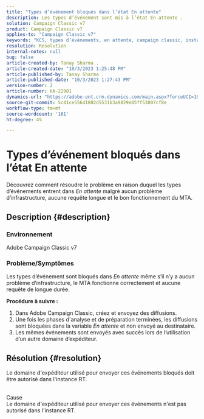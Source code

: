 ```yaml
---
title: "Types d’événement bloqués dans l’état En attente"
description: Les types d’événement sont mis à l’état En attente .
solution: Campaign Classic v7
product: Campaign Classic v7
applies-to: "Campaign Classic v7"
keywords: "KCS, types d’événements, en attente, campaign classic, instance RT, bloquée, statut"
resolution: Resolution
internal-notes: null
bug: false
article-created-by: Tanay Sharma .
article-created-date: "10/3/2023 1:25:48 PM"
article-published-by: Tanay Sharma .
article-published-date: "10/3/2023 1:27:43 PM"
version-number: 2
article-number: KA-22901
dynamics-url: "https://adobe-ent.crm.dynamics.com/main.aspx?forceUCI=1&pagetype=entityrecord&etn=knowledgearticle&id=27004d5b-f061-ee11-be6e-6045bd006793"
source-git-commit: 5c41ce55641802d5531b3a9829e45ff53807cf8e
workflow-type: tm+mt
source-wordcount: '161'
ht-degree: 4%

---
```


# Types d’événement bloqués dans l’état En attente


Découvrez comment résoudre le problème en raison duquel les types d’événements entrent dans *En attente* malgré aucun problème d’infrastructure, aucune requête longue et le bon fonctionnement du MTA.

## Description {#description}


### Environnement

Adobe Campaign Classic v7



### Problème/Symptômes

Les types d’événement sont bloqués dans *En attente* même s’il n’y a aucun problème d’infrastructure, le MTA fonctionne correctement et aucune requête de longue durée.

<b>Procédure à suivre :</b>

1. Dans Adobe Campaign Classic, créez et envoyez des diffusions.
2. Une fois les phases d&#39;analyse et de préparation terminées, les diffusions sont bloquées dans la variable *En attente* et non envoyé au destinataire.
3. Les mêmes événements sont envoyés avec succès lors de l’utilisation d’un autre domaine d’expéditeur.



## Résolution {#resolution}


Le domaine d&#39;expéditeur utilisé pour envoyer ces événements bloqués doit être autorisé dans l&#39;instance RT.


<br>Cause<br>
Le domaine d&#39;expéditeur utilisé pour envoyer ces événements n&#39;est pas autorisé dans l&#39;instance RT.
